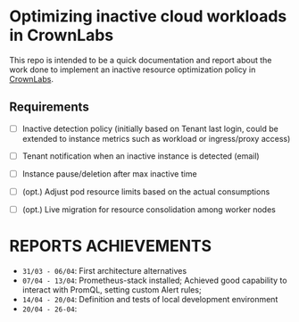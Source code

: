 # Optimizing inactive cloud workloads in CrownLabs
This repo is intended to be a quick documentation and report about the work done to implement an inactive resource optimization policy in [CrownLabs](https://github.com/netgroup-polito/CrownLabs).

## Requirements
- [ ] Inactive detection policy (initially based on Tenant last login, could be extended to instance metrics such as workload or ingress/proxy access)
- [ ] Tenant notification when an inactive instance is detected (email)
- [ ] Instance pause/deletion after max inactive time
- [ ] (opt.) Adjust pod resource limits based on the actual consumptions 
- [ ] (opt.) Live migration for resource consolidation among worker nodes


# REPORTS ACHIEVEMENTS
- `31/03 - 06/04`: First architecture alternatives
- `07/04 - 13/04`: Prometheus-stack installed; Achieved good capability to interact with PromQL, setting custom Alert rules;
- `14/04 - 20/04`: Definition and tests of local development environment
- `20/04 - 26-04`: 
